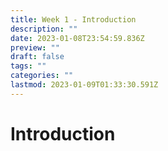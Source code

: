 ```yaml
---
title: Week 1 - Introduction
description: ""
date: 2023-01-08T23:54:59.836Z
preview: ""
draft: false
tags: ""
categories: ""
lastmod: 2023-01-09T01:33:30.591Z
---
```

# Introduction